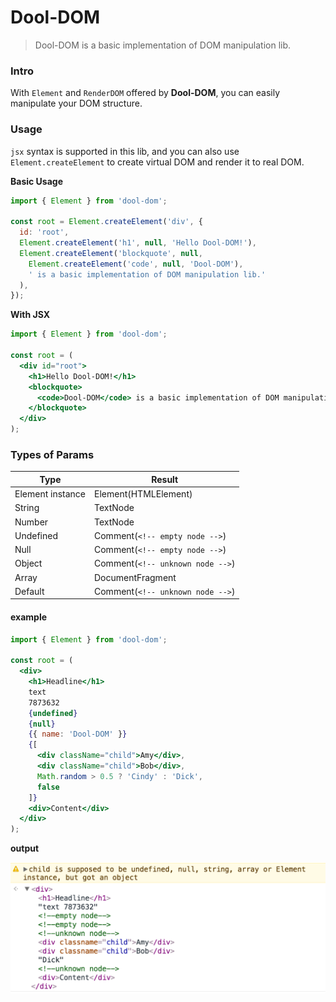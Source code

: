 # Dool-DOM

> Dool-DOM is a basic implementation of DOM manipulation lib.

### Intro

With `Element` and `RenderDOM` offered by **Dool-DOM**, you can easily manipulate your DOM structure.

### Usage

`jsx` syntax is supported in this lib, and you can also use `Element.createElement` to create virtual DOM and render it to real DOM.

**Basic Usage**

```javascript
import { Element } from 'dool-dom';

const root = Element.createElement('div', {
  id: 'root',
  Element.createElement('h1', null, 'Hello Dool-DOM!'),
  Element.createElement('blockquote', null,
    Element.createElement('code', null, 'Dool-DOM'),
    ' is a basic implementation of DOM manipulation lib.'
  ),
});
```

**With JSX**

```jsx
import { Element } from 'dool-dom';

const root = (
  <div id="root">
    <h1>Hello Dool-DOM!</h1>
    <blockquote>
      <code>Dool-DOM</code> is a basic implementation of DOM manipulation lib.
    </blockquote>
  </div>
);
```

### Types of Params

| Type             | Result                           |
| ---------------- | -------------------------------- |
| Element instance | Element(HTMLElement)             |
| String           | TextNode                         |
| Number           | TextNode                         |
| Undefined        | Comment(`<!-- empty node -->`)   |
| Null             | Comment(`<!-- empty node -->`)   |
| Object           | Comment(`<!-- unknown node -->`) |
| Array            | DocumentFragment                 |
| Default          | Comment(`<!-- unknown node -->`) |

#### example

```jsx
import { Element } from 'dool-dom';

const root = (
  <div>
    <h1>Headline</h1>
    text
    7873632
    {undefined}
    {null}
    {{ name: 'Dool-DOM' }}
    {[
      <div className="child">Amy</div>,
      <div className="child">Bob</div>,
      Math.random > 0.5 ? 'Cindy' : 'Dick',
      false
    ]}
    <div>Content</div>
  </div>
);
```

**output**

![readme.1](./static/readme.1.png)
